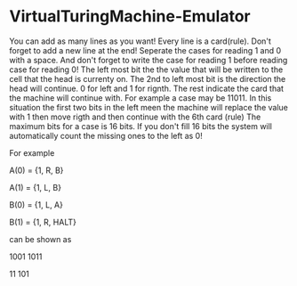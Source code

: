 # VirtualTuringMachine-Emulator
You can add as many lines as you want! Every line is a card(rule). Don't forget to add a new line at the end! Seperate the cases for reading 1 and 0 with a space. And don't forget to write the case for reading 1 before reading case for reading 0!
The left most bit the the value that will be written to the cell that the head is currenty on. The 2nd to left most bit is the direction the head will continue. 0 for left and 1 for rignth. The rest indicate the card that the machine will continue with.
For example a case may be 11011. In this situation the first two bits in the left meen the machine will replace the value with 1 then move rigth and then continue with the 6th card (rule) The maximum bits for a case is 16 bits. 
If you don't fill 16 bits the system will automatically count the missing ones to the left as 0!

For example

A(0) = {1, R, B}

A(1) = {1, L, B}

B(0) = {1, L, A}

B(1) = {1, R, HALT}

can be shown as

1001 1011

11 101

